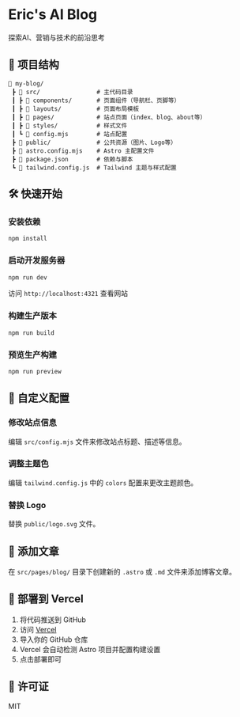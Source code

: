 # Eric's AI Blog

探索AI、营销与技术的前沿思考

## 🚀 项目结构

```
📂 my-blog/
 ┣ 📁 src/                # 主代码目录
 ┃ ┣ 📁 components/       # 页面组件（导航栏、页脚等）
 ┃ ┣ 📁 layouts/          # 页面布局模板
 ┃ ┣ 📁 pages/            # 站点页面（index、blog、about等）
 ┃ ┣ 📁 styles/           # 样式文件
 ┃ ┗ 📁 config.mjs        # 站点配置
 ┣ 📁 public/             # 公共资源（图片、Logo等）
 ┣ 📄 astro.config.mjs    # Astro 主配置文件
 ┣ 📄 package.json        # 依赖与脚本
 ┗ 📄 tailwind.config.js  # Tailwind 主题与样式配置
```

## 🛠️ 快速开始

### 安装依赖
```bash
npm install
```

### 启动开发服务器
```bash
npm run dev
```

访问 `http://localhost:4321` 查看网站

### 构建生产版本
```bash
npm run build
```

### 预览生产构建
```bash
npm run preview
```

## 🎨 自定义配置

### 修改站点信息
编辑 `src/config.mjs` 文件来修改站点标题、描述等信息。

### 调整主题色
编辑 `tailwind.config.js` 中的 `colors` 配置来更改主题颜色。

### 替换 Logo
替换 `public/logo.svg` 文件。

## 📝 添加文章

在 `src/pages/blog/` 目录下创建新的 `.astro` 或 `.md` 文件来添加博客文章。

## 🚀 部署到 Vercel

1. 将代码推送到 GitHub
2. 访问 [Vercel](https://vercel.com)
3. 导入你的 GitHub 仓库
4. Vercel 会自动检测 Astro 项目并配置构建设置
5. 点击部署即可

## 📄 许可证

MIT

